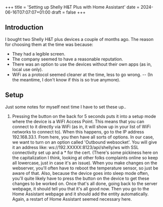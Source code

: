 +++
title = 'Setting up Shelly H&T Plus with Home Assistant'
date = 2024-06-16T07:07:07+01:00
draft = false
+++
## Introduction
I bought two Shelly H&T plus devices a couple of months ago.
The reason for choosing them at the time was because:
- They had a legible screen.
- The company seemed to have a reasonable reputation.
- There was an option to use the devices without their own apps (as in, local use only).
- WiFi as a protocol seemed cleaner at the time, less to go wrong.
-- (In the meantime, I don't know if this is so true anymore).

## Setup
Just some notes for myself next time I have to set these up..
1. Pressing the button on the back for 5 seconds puts it into a setup mode where the device is a WiFI Access Point.
This means that you can connect to it directly via WiFi (as in, it will show up in your list of WiFi networks to connect to).
When this happens, go to the IP address 192.168.33.1.
From here, you then have all sorts of options.
In our case, we want to turn on an option called 'Outbound websocket'.
You will give it an address like: ws://192.XXXXX:8123/api/shelly/ws with SSL connectivity set up and a * for the cert.
(There's some pickiness here on the capitalization I think, looking at other folks complaints online so keep all lowercase, just in case it's an issue).
When you make changes on the webserver, you'll often have to reboot the temperature sensor, so just be aware of that.
Also, because the device goes into sleep mode often, you'll quite likely have to press the button on the device to get these changes to be worked on.
Once that's all done, going back to the server webpage, it should tell you that it's all good now.
Then you go to the Home Assistant webpage and it should add the entity automatically.
Again, a restart of Home Assistant seemed necessary here.